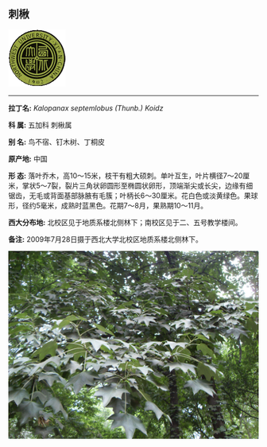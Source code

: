 ## 刺楸

![西北大学校园网络植物志](JPG/nwu.gif)

---

**拉丁名:**  _Kalopanax septemlobus (Thunb.) Koidz_

**科 属:** 五加科 刺楸属

**别 名:** 鸟不宿、钉木树、丁桐皮

**原产地:** 中国

**形  态:** 落叶乔木，高10～15米，枝干有粗大硕刺。单叶互生，叶片横径7～20厘米，掌状5～7裂，裂片三角状卵圆形至椭圆状卵形，顶端渐尖或长尖，边缘有细锯齿，无毛或背面基部脉腋有毛簇；叶柄长6～30厘米。花白色或淡黄绿色。果球形，径约5毫米，成熟时蓝黑色。花期7～8月，果熟期10～11月。

**西大分布地:** 北校区见于地质系楼北侧林下；南校区见于二、五号教学楼间。

**备注:** 2009年7月28日摄于西北大学北校区地质系楼北侧林下。

![刺楸](JPG/刺楸.JPG) 


